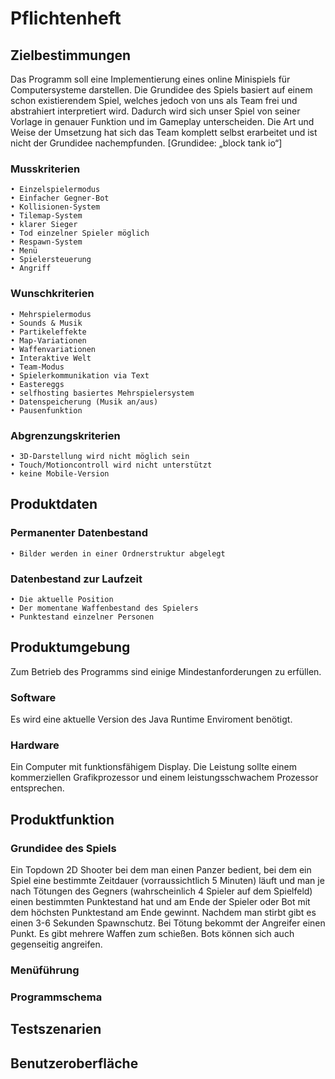 # Pflichtenheft

## Zielbestimmungen
Das Programm soll eine Implementierung eines online Minispiels für Computersysteme darstellen. Die Grundidee des Spiels basiert auf einem schon existierendem Spiel, welches jedoch von uns als Team frei und abstrahiert interpretiert wird. Dadurch wird sich unser Spiel von seiner Vorlage in genauer Funktion und im Gameplay unterscheiden. Die Art und Weise der Umsetzung hat sich das Team komplett selbst erarbeitet und ist nicht der Grundidee nachempfunden.
[Grundidee: „block tank io“]

### Musskriterien
    • Einzelspielermodus
    • Einfacher Gegner-Bot
    • Kollisionen-System
    • Tilemap-System
    • klarer Sieger
    • Tod einzelner Spieler möglich
    • Respawn-System
    • Menü
    • Spielersteuerung
    • Angriff

### Wunschkriterien
    • Mehrspielermodus
    • Sounds & Musik
    • Partikeleffekte
    • Map-Variationen
    • Waffenvariationen
    • Interaktive Welt
    • Team-Modus
    • Spielerkommunikation via Text
    • Eastereggs
    • selfhosting basiertes Mehrspielersystem
    • Datenspeicherung (Musik an/aus)
    • Pausenfunktion

### Abgrenzungskriterien
    • 3D-Darstellung wird nicht möglich sein
    • Touch/Motioncontroll wird nicht unterstützt 
    • keine Mobile-Version

## Produktdaten

### Permanenter Datenbestand
    • Bilder werden in einer Ordnerstruktur abgelegt
    
### Datenbestand zur Laufzeit
    • Die aktuelle Position
    • Der momentane Waffenbestand des Spielers
    • Punktestand einzelner Personen
    
## Produktumgebung
Zum Betrieb des Programms sind einige Mindestanforderungen zu erfüllen.

### Software
Es wird eine aktuelle Version des Java Runtime Enviroment benötigt.

### Hardware
Ein Computer mit funktionsfähigem Display. Die Leistung sollte einem kommerziellen Grafikprozessor und einem leistungsschwachem Prozessor entsprechen.

## Produktfunktion

### Grundidee des Spiels
Ein Topdown 2D Shooter bei dem man einen Panzer bedient, bei dem ein Spiel eine bestimmte Zeitdauer (vorraussichtlich 5 Minuten) läuft und man je nach Tötungen des Gegners (wahrscheinlich 4 Spieler auf dem Spielfeld) einen bestimmten Punktestand hat und am Ende der Spieler oder Bot mit dem höchsten Punktestand am Ende gewinnt. Nachdem man stirbt gibt es einen 3-6 Sekunden Spawnschutz. Bei Tötung bekommt der Angreifer einen Punkt. Es gibt mehrere Waffen zum schießen. Bots können sich auch gegenseitig angreifen.

### Menüführung

### Programmschema

## Testszenarien

## Benutzeroberfläche
